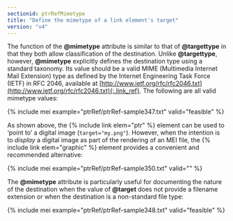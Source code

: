 ```yaml
---
sectionid: ptrRefMimetype
title: "Define the mimetype of a link element's target"
version: "v4"
---
```


The function of the **@mimetype** attribute is similar to that of **@targettype** in that they both allow classification of the destination. Unlike **@targettype**, however, **@mimetype** explicitly defines the destination type using a standard taxonomy. Its value should be a valid MIME (Multimedia Internet Mail Extension) type as defined by the Internet Engineering Task Force (IETF) in RFC 2046, available at [http://www.ietf.org/rfc/rfc2046.txt](http://www.ietf.org/rfc/rfc2046.txt){:.link_ref}. The following are all valid mimetype values:

{% include mei example="ptrRef/ptrRef-sample347.txt" valid="feasible" %}

As shown above, the {% include link elem="ptr" %} element can be used to ‘point to’ a digital image (`target="my.png"`). However, when the intention is to *display* a digital image as part of the rendering of an MEI file, the {% include link elem="graphic" %} element provides a convenient and recommended alternative:

{% include mei example="ptrRef/ptrRef-sample350.txt" valid="" %}

The **@mimetype** attribute is particularly useful for documenting the nature of the destination when the value of **@target** does not provide a filename extension or when the destination is a non-standard file type:

{% include mei example="ptrRef/ptrRef-sample348.txt" valid="feasible" %}



